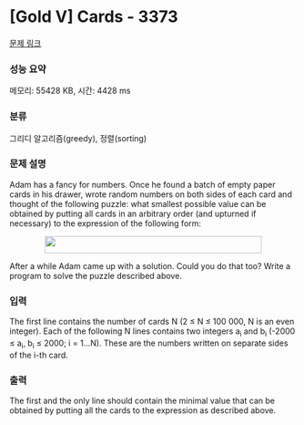 # [Gold V] Cards - 3373 

[문제 링크](https://www.acmicpc.net/problem/3373) 

### 성능 요약

메모리: 55428 KB, 시간: 4428 ms

### 분류

그리디 알고리즘(greedy), 정렬(sorting)

### 문제 설명

<p>Adam has a fancy for numbers. Once he found a batch of empty paper cards in his drawer, wrote random numbers on both sides of each card and thought of the following puzzle: what smallest possible value can be obtained by putting all cards in an arbitrary order (and upturned if necessary) to the expression of the following form:</p>

<p style="text-align: center;"><img alt="" src="" style="width: 381px; height: 30px;"></p>

<p>After a while Adam came up with a solution. Could you do that too? Write a program to solve the puzzle described above.</p>

### 입력 

 <p>The first line contains the number of cards N (2 ≤ N ≤ 100 000, N is an even integer). Each of the following N lines contains two integers a<sub>i</sub> and b<sub>i</sub> (-2000 ≤ a<sub>i</sub>, b<sub>i</sub> ≤ 2000; i = 1…N). These are the numbers written on separate sides of the i-th card.</p>

### 출력 

 <p>The first and the only line should contain the minimal value that can be obtained by putting all the cards to the expression as described above.</p>

